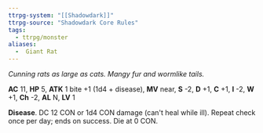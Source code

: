 ```yaml
---
ttrpg-system: "[[Shadowdark]]"
ttrpg-source: "Shadowdark Core Rules"
tags:
  - ttrpg/monster
aliases:
  -  Giant Rat
---
```


_Cunning rats as large as cats. Mangy fur and wormlike tails._

**AC** 11, **HP** 5, **ATK** 1 bite +1 (1d4 + disease), **MV** near, **S** -2, **D** +1, **C** +1, **I** -2, **W** +1, **Ch** -2, **AL** N, **LV** 1

**Disease**. DC 12 CON or 1d4 CON damage (can't heal while ill). Repeat check once per day; ends on success. Die at 0 CON.


